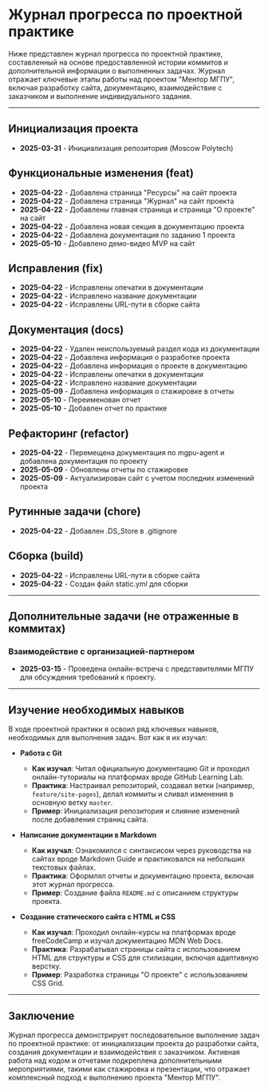 # Журнал прогресса по проектной практике

Ниже представлен журнал прогресса по проектной практике, составленный на основе предоставленной истории коммитов и дополнительной информации о выполненных задачах. Журнал отражает ключевые этапы работы над проектом "Ментор МГПУ", включая разработку сайта, документацию, взаимодействие с заказчиком и выполнение индивидуального задания.

---

## Инициализация проекта

- **2025-03-31** - Инициализация репозитория (Moscow Polytech)

## Функциональные изменения (feat)

- **2025-04-22** - Добавлена страница "Ресурсы" на сайт проекта
- **2025-04-22** - Добавлена страница "Журнал" на сайт проекта
- **2025-04-22** - Добавлены главная страница и страница "О проекте" на сайт
- **2025-04-22** - Добавлена новая секция в документацию проекта
- **2025-04-22** - Добавлена документация по заданию 1 проекта
- **2025-05-10** - Добавлено демо-видео MVP на сайт

## Исправления (fix)

- **2025-04-22** - Исправлены опечатки в документации
- **2025-04-22** - Исправлено название документации
- **2025-04-22** - Исправлены URL-пути в сборке сайта

## Документация (docs)

- **2025-04-22** - Удален неиспользуемый раздел кода из документации
- **2025-04-22** - Добавлена информация о разработке проекта
- **2025-04-22** - Добавлена информация о проекте в документацию
- **2025-04-22** - Исправлены опечатки в документации
- **2025-04-22** - Исправлено название документации
- **2025-05-09** - Добавлена информация о стажировке в отчеты
- **2025-05-10** - Переименован отчет
- **2025-05-10** - Добавлен отчет по практике

## Рефакторинг (refactor)

- **2025-04-22** - Перемещена документация по mgpu-agent и добавлена документация по проекту
- **2025-05-09** - Обновлены отчеты по стажировке
- **2025-05-09** - Актуализирован сайт с учетом последних изменений проекта

## Рутинные задачи (chore)

- **2025-04-22** - Добавлен .DS_Store в .gitignore

## Сборка (build)

- **2025-04-22** - Исправлены URL-пути в сборке сайта
- **2025-04-22** - Создан файл static.yml для сборки

---

## Дополнительные задачи (не отраженные в коммитах)

### Взаимодействие с организацией-партнером

- **2025-03-15** - Проведена онлайн-встреча с представителями МГПУ для обсуждения требований к проекту.

---

## Изучение необходимых навыков

В ходе проектной практики я освоил ряд ключевых навыков, необходимых для выполнения задач. Вот как я их изучал:

- **Работа с Git**

  - **Как изучал**: Читал официальную документацию Git и проходил онлайн-туториалы на платформах вроде GitHub Learning Lab.
  - **Практика**: Настраивал репозиторий, создавал ветки (например, `feature/site-pages`), делал коммиты и сливал изменения в основную ветку `master`.
  - **Пример**: Инициализация репозитория и слияние изменений после добавления страниц сайта.

- **Написание документации в Markdown**

  - **Как изучал**: Ознакомился с синтаксисом через руководства на сайтах вроде Markdown Guide и практиковался на небольших текстовых файлах.
  - **Практика**: Оформлял отчеты и документацию проекта, включая этот журнал прогресса.
  - **Пример**: Создание файла `README.md` с описанием структуры проекта.

- **Создание статического сайта с HTML и CSS**

  - **Как изучал**: Проходил онлайн-курсы на платформах вроде freeCodeCamp и изучал документацию MDN Web Docs.
  - **Практика**: Разрабатывал страницы сайта с использованием HTML для структуры и CSS для стилизации, включая адаптивную верстку.
  - **Пример**: Разработка страницы "О проекте" с использованием CSS Grid.

---

## Заключение

Журнал прогресса демонстрирует последовательное выполнение задач по проектной практике: от инициализации проекта до разработки сайта, создания документации и взаимодействия с заказчиком. Активная работа над кодом и отчетами подкреплена дополнительными мероприятиями, такими как стажировка и презентации, что отражает комплексный подход к выполнению проекта "Ментор МГПУ".
